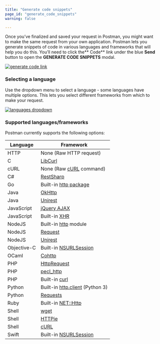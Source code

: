 ```yaml
---
title: "Generate code snippets"
page_id: "generate_code_snippets"
warning: false

---
```


Once you’ve finalized and saved your request in Postman, you might want to make the same request from your own application. Postman lets you generate snippets of code in various languages and frameworks that will help you do this. You’ll need to click the** Code** link under the blue **Send** button to open the **GENERATE CODE SNIPPETS** modal.

[![generate code link](https://s3.amazonaws.com/postman-static-getpostman-com/postman-docs/58525940.png)](https://s3.amazonaws.com/postman-static-getpostman-com/postman-docs/58525940.png)

### Selecting a language

Use the dropdown menu to select a language - some languages have multiple options. This lets you select different frameworks from which to make your request.

[![languages dropdown](https://s3.amazonaws.com/postman-static-getpostman-com/postman-docs/58526064.png)](https://s3.amazonaws.com/postman-static-getpostman-com/postman-docs/58526064.png)

### Supported languages/frameworks

Postman currently supports the following options:

| **Language**  | **Framework** |
| --- | --- |
| HTTP | None (Raw HTTP request) |
| C | [LibCurl](https://curl.haxx.se/libcurl/c/) |
| cURL | None (Raw [cURL](https://curl.haxx.se/) command) |
| C# | [RestSharp](http://restsharp.org/) |
| Go | Built-in [http package](https://golang.org/pkg/net/http/) |
| Java | [OkHttp](https://github.com/square/okhttp) |
| Java | [Unirest](http://unirest.io/java.html) |
| JavaScript | [jQuery AJAX](http://api.jquery.com/jquery.ajax/) |
| JavaScript | Built-in [XHR](https://developer.mozilla.org/en-US/docs/Web/API/XMLHttpRequest) |
| NodeJS | Built-in [http](https://nodejs.org/api/http.html) module |
| NodeJS | [Request](https://github.com/request/request) |
| NodeJS | [Unirest](http://unirest.io/nodejs.html) |
| Objective-C | Built-in [NSURLSession](https://developer.apple.com/library/ios/documentation/Foundation/Reference/NSURLSession_class/) |
| OCaml | [Cohttp](https://github.com/mirage/ocaml-cohttp) |
| PHP | [HttpRequest](http://php.net/manual/it/httprequest.send.php) |
| PHP | [pecl_http](https://mdref.m6w6.name/http) |
| PHP | Built-in [curl](http://php.net/manual/en/ref.curl.php) |
| Python | Built-in [http.client](https://docs.python.org/3/library/http.client.html) (Python 3) |
| Python | [Requests](http://docs.python-requests.org/en/master/) |
| Ruby | Built-in [NET::Http](http://docs.ruby-lang.org/en/2.0.0/Net/HTTP.html) |
| Shell | [wget](https://www.gnu.org/software/wget/) |
| Shell | [HTTPie](https://github.com/jkbrzt/httpie) |
| Shell | [cURL](https://curl.haxx.se/) |
| Swift | Built-in [NSURLSession](https://developer.apple.com/library/ios/documentation/Foundation/Reference/NSURLSession_class/) |
